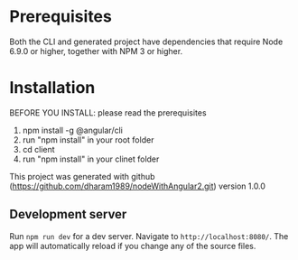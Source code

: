 # Prerequisites
Both the CLI and generated project have dependencies that require Node 6.9.0 or higher, together with NPM 3 or higher.

# Installation

BEFORE YOU INSTALL: please read the prerequisites

1. npm install -g @angular/cli
2. run "npm install" in your root folder
3. cd client
4. run "npm install" in your clinet folder

This project was generated with github (https://github.com/dharam1989/nodeWithAngular2.git) version 1.0.0

## Development server
Run `npm run dev` for a dev server. Navigate to `http://localhost:8080/`. The app will automatically reload if you change any of the source files.


